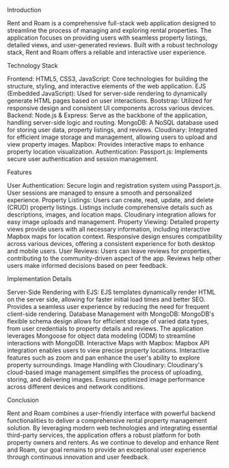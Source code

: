 Introduction

Rent and Roam is a comprehensive full-stack web application designed to streamline the process of managing and exploring rental properties. The application focuses on providing users with seamless property listings, detailed views, and user-generated reviews. Built with a robust technology stack, Rent and Roam offers a reliable and interactive user experience.

Technology Stack

Frontend:
HTML5, CSS3, JavaScript: Core technologies for building the structure, styling, and interactive elements of the web application.
EJS (Embedded JavaScript): Used for server-side rendering to dynamically generate HTML pages based on user interactions.
Bootstrap: Utilized for responsive design and consistent UI components across various devices.
Backend:
Node.js & Express: Serve as the backbone of the application, handling server-side logic and routing.
MongoDB: A NoSQL database used for storing user data, property listings, and reviews.
Cloudinary: Integrated for efficient image storage and management, allowing users to upload and view property images.
Mapbox: Provides interactive maps to enhance property location visualization.
Authentication:
Passport.js: Implements secure user authentication and session management.

Features

User Authentication:
Secure login and registration system using Passport.js.
User sessions are managed to ensure a smooth and personalized experience.
Property Listings:
Users can create, read, update, and delete (CRUD) property listings.
Listings include comprehensive details such as descriptions, images, and location maps.
Cloudinary integration allows for easy image uploads and management.
Property Viewing:
Detailed property views provide users with all necessary information, including interactive Mapbox maps for location context.
Responsive design ensures compatibility across various devices, offering a consistent experience for both desktop and mobile users.
User Reviews:
Users can leave reviews for properties, contributing to the community-driven aspect of the app.
Reviews help other users make informed decisions based on peer feedback.

Implementation Details

Server-Side Rendering with EJS:
EJS templates dynamically render HTML on the server side, allowing for faster initial load times and better SEO.
Provides a seamless user experience by reducing the need for frequent client-side rendering.
Database Management with MongoDB:
MongoDB's flexible schema design allows for efficient storage of varied data types, from user credentials to property details and reviews.
The application leverages Mongoose for object data modeling (ODM) to streamline interactions with MongoDB.
Interactive Maps with Mapbox:
Mapbox API integration enables users to view precise property locations.
Interactive features such as zoom and pan enhance the user's ability to explore property surroundings.
Image Handling with Cloudinary:
Cloudinary's cloud-based image management simplifies the process of uploading, storing, and delivering images.
Ensures optimized image performance across different devices and network conditions.

Conclusion

Rent and Roam combines a user-friendly interface with powerful backend functionalities to deliver a comprehensive rental property management solution. By leveraging modern web technologies and integrating essential third-party services, the application offers a robust platform for both property owners and renters. As we continue to develop and enhance Rent and Roam, our goal remains to provide an exceptional user experience through continuous innovation and user feedback.
